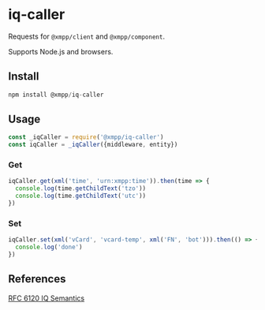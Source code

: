# iq-caller

Requests for `@xmpp/client` and `@xmpp/component`.

Supports Node.js and browsers.

## Install

```js
npm install @xmpp/iq-caller
```

## Usage

```js
const _iqCaller = require('@xmpp/iq-caller')
const iqCaller = _iqCaller({middleware, entity})
```

### Get

```js
iqCaller.get(xml('time', 'urn:xmpp:time')).then(time => {
  console.log(time.getChildText('tzo'))
  console.log(time.getChildText('utc'))
})
```

### Set

```js
iqCaller.set(xml('vCard', 'vcard-temp', xml('FN', 'bot'))).then(() => {
  console.log('done')
})
```

## References

[RFC 6120 IQ Semantics](https://xmpp.org/rfcs/rfc6120.html#stanzas-semantics-iq)
